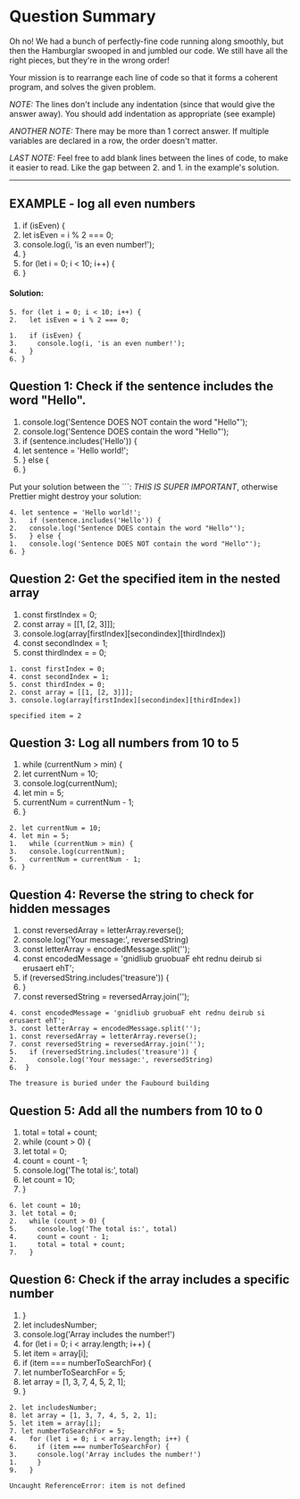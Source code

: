 # Question Summary

Oh no! We had a bunch of perfectly-fine code running along smoothly, but then
the Hamburglar swooped in and jumbled our code. We still have all the right
pieces, but they're in the wrong order!

Your mission is to rearrange each line of code so that it forms a coherent
program, and solves the given problem.

_NOTE:_ The lines don't include any indentation (since that would give the
answer away). You should add indentation as appropriate (see example)

_ANOTHER NOTE:_ There may be more than 1 correct answer. If multiple variables
are declared in a row, the order doesn't matter.

_LAST NOTE:_ Feel free to add blank lines between the lines of code, to make it
easier to read. Like the gap between 2. and 1. in the example's solution.

---

## EXAMPLE - log all even numbers

1. if (isEven) {
2. let isEven = i % 2 === 0;
3. console.log(i, 'is an even number!');
4. }
5. for (let i = 0; i < 10; i++) {
6. }

#### Solution:

```
5. for (let i = 0; i < 10; i++) {
2.   let isEven = i % 2 === 0;

1.   if (isEven) {
3.     console.log(i, 'is an even number!');
4.   }
6. }
```

## Question 1: Check if the sentence includes the word "Hello".

1. console.log('Sentence DOES NOT contain the word "Hello"');
2. console.log('Sentence DOES contain the word "Hello"');
3. if (sentence.includes('Hello')) {
4. let sentence = 'Hello world!';
5. } else {
6. }

Put your solution between the ```:
_THIS IS SUPER IMPORTANT_, otherwise Prettier might destroy your solution:

```
4. let sentence = 'Hello world!';
3.   if (sentence.includes('Hello')) {
2.   console.log('Sentence DOES contain the word "Hello"');
5.   } else {
1.   console.log('Sentence DOES NOT contain the word "Hello"');
6. }

```

## Question 2: Get the specified item in the nested array

1. const firstIndex = 0;
2. const array = [[1, [2, 3]]];
3. console.log(array[firstIndex][secondindex][thirdIndex])
4. const secondIndex = 1;
5. const thirdIndex = = 0;

```
1. const firstIndex = 0;
4. const secondIndex = 1;
5. const thirdIndex = 0;
2. const array = [[1, [2, 3]]];
3. console.log(array[firstIndex][secondindex][thirdIndex])

specified item = 2
```

## Question 3: Log all numbers from 10 to 5

1. while (currentNum > min) {
2. let currentNum = 10;
3. console.log(currentNum);
4. let min = 5;
5. currentNum = currentNum - 1;
6. }

```
2. let currentNum = 10;
4. let min = 5;
1.   while (currentNum > min) {
3.   console.log(currentNum);
5.   currentNum = currentNum - 1;
6. }

```

## Question 4: Reverse the string to check for hidden messages

1. const reversedArray = letterArray.reverse();
2. console.log('Your message:', reversedString)
3. const letterArray = encodedMessage.split('');
4. const encodedMessage = 'gnidliub gruobuaF eht rednu deirub si erusaert ehT';
5. if (reversedString.includes('treasure')) {
6. }
7. const reversedString = reversedArray.join('');

```
4. const encodedMessage = 'gnidliub gruobuaF eht rednu deirub si erusaert ehT';
3. const letterArray = encodedMessage.split('');
1. const reversedArray = letterArray.reverse();
7. const reversedString = reversedArray.join('');
5.   if (reversedString.includes('treasure')) {
2.     console.log('Your message:', reversedString)
6.  }

The treasure is buried under the Faubourd building
```

## Question 5: Add all the numbers from 10 to 0

1. total = total + count;
2. while (count > 0) {
3. let total = 0;
4. count = count - 1;
5. console.log('The total is:', total)
6. let count = 10;
7. }

```
6. let count = 10;
3. let total = 0;
2.   while (count > 0) {
5.     console.log('The total is:', total)
4.     count = count - 1;
1.     total = total + count;
7.   }

```

## Question 6: Check if the array includes a specific number

1. }
2. let includesNumber;
3. console.log('Array includes the number!')
4. for (let i = 0; i < array.length; i++) {
5. let item = array[i];
6. if (item === numberToSearchFor) {
7. let numberToSearchFor = 5;
8. let array = [1, 3, 7, 4, 5, 2, 1];
9. }

```
2. let includesNumber;
8. let array = [1, 3, 7, 4, 5, 2, 1];
5. let item = array[i];
7. let numberToSearchFor = 5;
4.   for (let i = 0; i < array.length; i++) {
6.     if (item === numberToSearchFor) {
3.     console.log('Array includes the number!')
1.     }
9.   }

Uncaught ReferenceError: item is not defined
```
